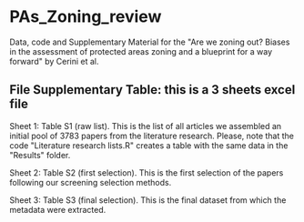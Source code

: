 # PAs_Zoning_review
Data, code and Supplementary Material for the "Are we zoning out? Biases in the assessment of protected areas zoning and a blueprint for a way forward" by Cerini et al.


## File Supplementary Table: this is a 3 sheets excel file

Sheet 1: Table S1 (raw list). This is the list of all articles we assembled an initial pool of 3783 papers from the literature research.
Please, note that the code "Literature research lists.R" creates a table with the same data in the "Results" folder.

Sheet 2: Table S2 (first selection). This is the first selection of the papers following our screening selection methods.

Sheet 3: Table S3 (final selection). This is the final dataset from which the metadata were extracted. 
